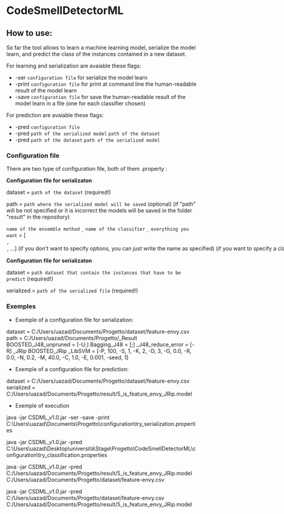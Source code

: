 # CodeSmellDetectorML

How to use: 
-----------

So far the tool allows to learn a machine learning model, serialize the model learn, 
and predict the class of the instances contained in a new dataset.

For learning and serialization are avaiable these flags:
  * -ser `configuration file` for serialize the model learn
  * -print `configuration file` for print at command line the human-readable result of the model learn
  * -save `configuration file` for save the human-readable result of the model learn in a file (one for each classifier chosen)
 
For prediction are avaiable these flags:
  * -pred `configuration file` 
  * -pred `path of the serialized model` `path of the dataset`
  * -pred `path of the dataset` `path of the serialized model`
  
 
 ### Configuration file
 
 There are two type of configuration file, both of them .property :
 
  **Configuration file for serializaton**
  
  dataset = `path of the dataset` (required!)
  
  path = `path where the serialized model will be saved` (optional)
  (if "path" will be not specified or it is incorrect the models will be saved in the folder "result" in the repository)
  
  `name of the ensemble method` `_` `name of the classifier` `_` `everything you want` = [<option>, <option>, ...]
  (if you don't want to specify options, you can just write the name as specified)
  (if you want to specify a classifier without an ensemble method you must put the `_` before the name of the classifier!)
  
  **Configuration file for serializaton**
  
  dataset = `path dataset that contain the instances that have to be predict` (required!)
  
  serialized = `path of the serialized file` (required!)
  
  ### Exemples
  
  * Exemple of a configuration file for serialization:
  
  dataset = C:/Users/uazad/Documents/Progetto/dataset/feature-envy.csv
  path = C:/Users/uazad/Documents/Progetto/_Result
  BOOSTED_J48_unpruned = [-U;]
  Bagging_J48 = [;]
  _J48_reduce_error = [-R]
  _JRip 
  BOOSTED_JRip
  _LibSVM = [-P, 100, -S, 1, -K, 2, -D, 3, -G, 0.0, -R, 0.0, -N, 0.2, -M, 40.0, -C, 1.0, -E, 0.001, -seed, 1]
  
  * Exemple of a configuration file for prediction:
  
  dataset = C:/Users/uazad/Documents/Progetto/dataset/feature-envy.csv
  serialized = C:/Users/uazad/Documents/Progetto/result/5_is_feature_envy_JRip.model
  
  * Exemple of execution
  
  java -jar CSDML_v1.0.jar -ser -save -print C:\Users\uazad\Documents\Progetto\configuration\try_serialization.properties
  
  java -jar CSDML_v1.0.jar -pred C:\Users\uazad\Desktop\università\Stage\Progetto\CodeSmellDetectorML\configuration\try_classification.properties
  
  java -jar CSDML_v1.0.jar -pred C:/Users/uazad/Documents/Progetto/result/5_is_feature_envy_JRip.model C:/Users/uazad/Documents/Progetto/dataset/feature-envy.csv
  
  java -jar CSDML_v1.0.jar -pred C:/Users/uazad/Documents/Progetto/dataset/feature-envy.csv C:/Users/uazad/Documents/Progetto/result/5_is_feature_envy_JRip.model
